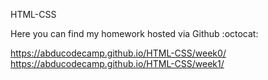 HTML-CSS


Here you can find my homework hosted via Github :octocat:

https://abducodecamp.github.io/HTML-CSS/week0/
https://abducodecamp.github.io/HTML-CSS/week1/
      

